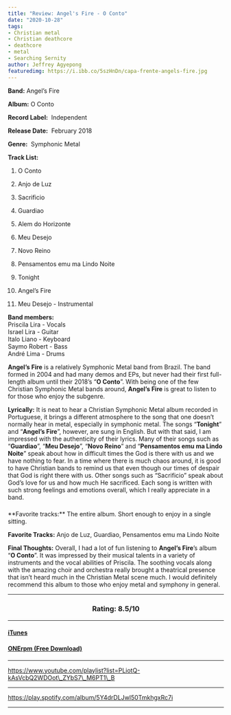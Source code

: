 ```yaml
---
title: "Review: Angel's Fire - O Conto"
date: "2020-10-28"
tags:
- Christian metal
- Christian deathcore
- deathcore
- metal
- Searching Sernity
author: Jeffrey Agyepong
featuredimg: https://i.ibb.co/5szHnDn/capa-frente-angels-fire.jpg
---
```


**Band:** Angel’s Fire

**Album:** O Conto

**Record Label:**  Independent

**Release Date:**  February 2018

**Genre:**  Symphonic Metal

**Track List:** 

1. O Conto
   
2. Anjo de Luz
   
3. Sacrificio
   
4. Guardiao
   
5. Alem do Horizonte
   
6. Meu Desejo
   
7. Novo Reino
   
8. Pensamentos emu ma Lindo Noite
   
9. Tonight
   
10. Angel’s Fire
    
11. Meu Desejo - Instrumental

**Band members:**  
Priscila Lira - Vocals  
Israel Lira - Guitar  
Italo Liano - Keyboard  
Saymo Robert - Bass  
André Lima - Drums

**Angel’s Fire** is a relatively Symphonic Metal band from Brazil. The band formed in 2004 and had many demos and EPs, but never had their first full-length album until their 2018’s “**O Conto**”. With being one of the few Christian Symphonic Metal bands around, **Angel’s Fire** is great to listen to for those who enjoy the subgenre.

**Lyrically:** It is neat to hear a Christian Symphonic Metal album recorded in Portuguese, it brings a different atmosphere to the song that one doesn’t normally hear in metal, especially in symphonic metal. The songs “**Tonight**” and “**Angel’s Fire**”, however, are sung in English. But with that said, I am impressed with the authenticity of their lyrics. Many of their songs such as “**Guardiao**”, “**Meu Desejo**”, “**Novo Reino**” and “**Pensamentos emu ma Lindo Noite**” speak about how in difficult times the God is there with us and we have nothing to fear. In a time where there is much chaos around, it is good to have Christian bands to remind us that even though our times of despair that God is right there with us. Other songs such as “Sacrificio” speak about God’s love for us and how much He sacrificed. Each song is written with such strong feelings and emotions overall, which I really appreciate in a band.

<h3 style="text-align:center;"> </h3>**Favorite tracks:** The entire album. Short enough to enjoy in a single sitting.

**Favorite Tracks:** Anjo de Luz, Guardiao, Pensamentos emu ma Lindo Noite

**Final Thoughts:** Overall, I had a lot of fun listening to **Angel’s Fire**’s album “**O Conto**”. It was impressed by their musical talents in a variety of instruments and the vocal abilities of Priscila. The soothing vocals along with the amazing choir and orchestra really brought a theatrical presence that isn’t heard much in the Christian Metal scene much. I would definitely recommend this album to those who enjoy metal and symphony in general.

<hr>
<h3 style="text-align: center">Rating: 8.5/10
<hr>


#### [iTunes](https://music.apple.com/ca/album/o-conto/1348813326)

#### [ONErpm (Free Download)](https://www.onerpm.com/disco/album&album_number=1729111158)

* * *

https://www.youtube.com/playlist?list=PLiotQ-kAsVcbQ2WDOot\_ZYbS7\_M6PT1\_B

* * *

https://play.spotify.com/album/5Y4drDLJwl50TmkhgxRc7i

* * *
